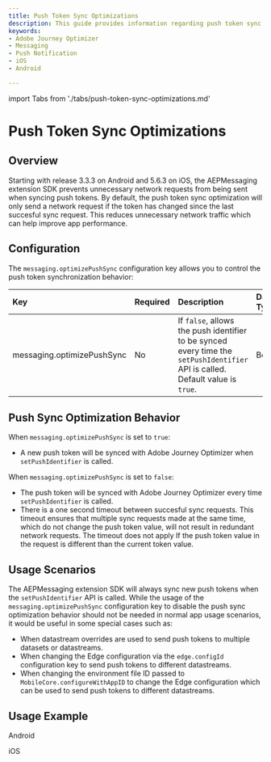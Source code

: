 ```yaml
---
title: Push Token Sync Optimizations
description: This guide provides information regarding push token sync optimizations made to prevent unnecessary network requests from being sent from your app.
keywords:
- Adobe Journey Optimizer
- Messaging
- Push Notification
- iOS
- Android

---
```

import Tabs from './tabs/push-token-sync-optimizations.md'

# Push Token Sync Optimizations

## Overview

Starting with release 3.3.3 on Android and 5.6.3 on iOS, the AEPMessaging extension SDK prevents unnecessary network requests from being sent when syncing push tokens. By default, the push token sync optimization will only send a network request if the token has changed since the last succesful sync request. This reduces unnecessary network traffic which can help improve app performance.

## Configuration

The `messaging.optimizePushSync` configuration key allows you to control the push token synchronization behavior:

| Key | Required | Description | Data Type | Operating System |
| :--- | :--- | :--- | :--- | :--- |
| messaging.optimizePushSync | No | If `false`, allows the push identifier to be synced every time the `setPushIdentifier` API is called. Default value is `true`. | Boolean | Android/iOS |

## Push Sync Optimization Behavior

When `messaging.optimizePushSync` is set to `true`:

* A new push token will be synced with Adobe Journey Optimizer when `setPushIdentifier` is called.

When `messaging.optimizePushSync` is set to `false`:

* The push token will be synced with Adobe Journey Optimizer every time `setPushIdentifier` is called.
* There is a one second timeout between succesful sync requests. This timeout ensures that multiple sync requests made at the same time, which do not change the push token value, will not result in redundant network requests. The timeout does not apply If the push token value in the request is different than the current token value.

## Usage Scenarios

The AEPMessaging extension SDK will always sync new push tokens when the `setPushIdentifier` API is called. While the usage of the `messaging.optimizePushSync` configuration key to disable the push sync optimization behavior should not be needed in normal app usage scenarios, it would be useful in some special cases such as:

* When datastream overrides are used to send push tokens to multiple datasets or datastreams.
* When changing the Edge configuration via the `edge.configId` configuration key to send push tokens to different datastreams.
* When changing the environment file ID passed to `MobileCore.configureWithAppID` to change the Edge configuration which can be used to send push tokens to different datastreams.

## Usage Example

<TabsBlock orientation="horizontal" slots="heading, content" repeat="2"/>

Android

<Tabs query="platform=android&task=usage-example"/>

iOS

<Tabs query="platform=ios&task=usage-example"/>

